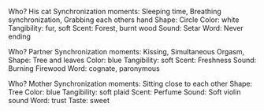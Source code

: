 Who? His cat
Synchronization moments: Sleeping time, Breathing synchronization, Grabbing each others hand
Shape: Circle
Color: white
Tangibility: fur, soft
Scent: Forest, burnt wood
Sound: Setar
Word: Never ending

Who? Partner
Synchronization moments: Kissing, Simultaneous Orgasm, 
Shape: Tree and leaves
Color: blue
Tangibility: soft
Scent: Freshness
Sound: Burning Firewood
Word: cognate, paronymous

Who? Mother
Synchronization moments: Sitting close to each other 
Shape: Tree 
Color: blue
Tangibility: soft plaid
Scent: Perfume
Sound: Soft violin sound
Word: trust
Taste: sweet